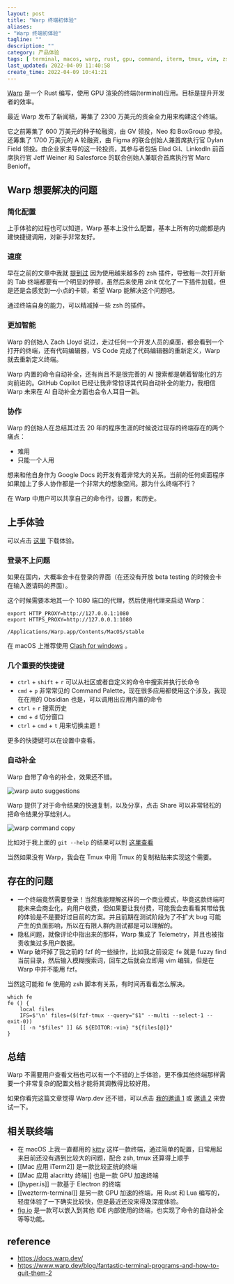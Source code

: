 ```yaml
---
layout: post
title: "Warp 终端初体验"
aliases:
- "Warp 终端初体验"
tagline: ""
description: ""
category: 产品体验
tags: [ terminal, macos, warp, rust, gpu, command, iterm, tmux, vim, zsh ]
last_updated: 2022-04-09 11:40:58
create_time: 2022-04-09 10:41:21
---
```


[Warp](https://www.warp.dev/) 是一个 Rust 编写，使用 GPU 渲染的终端(terminal)应用。目标是提升开发者的效率。

最近 Warp 发布了新闻稿，筹集了 2300 万美元的资金全力用来构建这个终端。

它之前筹集了 600 万美元的种子轮融资，由 GV 领投，Neo 和 BoxGroup 参投。还筹集了 1700 万美元的 A 轮融资，由 Figma 的联合创始人兼首席执行官 Dylan Field 领投。由企业家主导的这一轮投资，其参与者包括 Elad Gil、LinkedIn 前首席执行官 Jeff Weiner 和 Salesforce 的联合创始人兼联合首席执行官 Marc Benioff。

## Warp 想要解决的问题

### 简化配置

上手体验的过程也可以知道，Warp 基本上没什么配置，基本上所有的功能都是内建快捷键调用，对新手非常友好。

### 速度

早在之前的文章中我就 [提到过](/post/2020/10/use-zinit-to-manage-zsh-plugins.html) 因为使用越来越多的 zsh 插件，导致每一次打开新的 Tab 终端都要有一个明显的停顿，虽然后来使用 zinit 优化了一下插件加载，但是还是会感觉到一小点的卡顿，希望 Warp 能解决这个问题吧。

通过终端自身的能力，可以精减掉一些 zsh 的插件。

### 更加智能

Warp 的创始人 Zach Lloyd 说过，走过任何一个开发人员的桌面，都会看到一个打开的终端，还有代码编辑器，VS Code 完成了代码编辑器的重新定义，Warp 就去重新定义终端。

Warp 内置的命令自动补全，还有尚且不是很完善的 AI 搜索都是朝着智能化的方向前进的。GitHub Copilot 已经让我非常惊讶其代码自动补全的能力，我相信 Warp 未来在 AI 自动补全方面也会令人耳目一新。

### 协作

Warp 的创始人在总结其过去 20 年的程序生涯的时候说过现存的终端存在的两个痛点：

- 难用
- 只能一个人用

想来和他自身作为 Google Docs 的开发有着非常大的关系。当前的任何桌面程序如果加上了多人协作都是一个非常大的想象空间。那为什么终端不行？

在 Warp 中用户可以共享自己的命令行，设置，和历史。

## 上手体验

可以点击 [这里](https://app.warp.dev/referral/7GVDWJ) 下载体验。

### 登录不上问题

如果在国内，大概率会卡在登录的界面（在还没有开放 beta testing 的时候会卡在输入邀请码的界面）。

这个时候需要本地其一个 1080 端口的代理，然后使用代理来启动 Warp：

```
export HTTP_PROXY=http://127.0.0.1:1080
export HTTPS_PROXY=http://127.0.0.1:1080

/Applications/Warp.app/Contents/MacOS/stable
```

在 macOS 上推荐使用 [Clash for windows](https://docs.gtk.pw/contents/macos/cfw.html) 。

### 几个重要的快捷键

- `ctrl` + `shift` + `r` 可以从社区或者自定义的命令中搜索并执行长命令
- `cmd` + `p` 非常常见的 Command Palette，现在很多应用都使用这个涉及，我现在在用的 Obsidian 也是，可以调用出应用内置的命令
- `ctrl` + `r` 搜索历史
- `cmd` + `d` 切分窗口
- `ctrl` + `cmd` + `t` 用来切换主题！

更多的快捷键可以在设置中查看。

### 自动补全

Warp 自带了命令的补全，效果还不错。

![warp auto suggestions](https://photo.einverne.info/images/2022/04/09/5qcI.png)

Warp 提供了对于命令结果的快速复制，以及分享，点击 Share 可以非常轻松的把命令结果分享给别人。

![warp command copy](https://photo.einverne.info/images/2022/04/09/59r4.png)

比如对于我上面的 `git --help` 的结果可以到 [这里查看](https://app.warp.dev/block/XxeO8Htvba4TiHAmOwGwGU)

当然如果没有 Warp，我会在 Tmux 中用 Tmux 的复制粘贴来实现这个需要。

## 存在的问题

- 一个终端竟然需要登录！当然我能理解这样的一个商业模式，毕竟这款终端可能未来会商业化，向用户收费，但如果要让我付费，可能我会去看看其带给我的体验是不是要好过目前的方案。并且前期在测试阶段为了不扩大 bug 可能产生的负面影响，所以在有限人群内测试都是可以理解的。
- 隐私问题，就像评论中指出来的那样，Warp 集成了 Telemetry，并且也被指责收集过多用户数据。
- Warp 破坏掉了我之前的 fzf 的一些操作，比如我之前设定 `fe` 就是 fuzzy find 当前目录，然后输入模糊搜索词，回车之后就会立即用 vim 编辑，但是在 Warp 中并不能用 fzf。

当然这可能和 fe 使用的 zsh 脚本有关系，有时间再看看怎么解决。

```
which fe
fe () {
    local files
    IFS=$'\n' files=($(fzf-tmux --query="$1" --multi --select-1 --exit-0))
    [[ -n "$files" ]] && ${EDITOR:-vim} "${files[@]}"
}
```

## 总结

Warp 不需要用户查看文档也可以有一个不错的上手体验，更不像其他终端那样需要一个非常复杂的配置文档才能将其调教得比较好用。

如果你看完这篇文章觉得 Warp.dev 还不错，可以点击 [我的邀请 1](https://app.warp.dev/referral/7GVDWJ) 或 [邀请 2](https://app.warp.dev/referral/Z95Q64) 来尝试一下。

## 相关联终端

- 在 macOS 上我一直都用的 [kitty](/post/2020/08/cross-platform-gpu-based-terminal-emulator-kitty.html) 这样一款终端，通过简单的配置，日常用起来目前还没有遇到比较大的问题，配合 zsh, tmux 还算得上顺手
- [[Mac 应用 iTerm2]] 是一款比较正统的终端
- [[Mac 应用 alacritty 终端]] 也是一款 GPU 加速终端
- [[hyper.is]] 一款基于 Electron 的终端
- [[wezterm-terminal]] 是另一款 GPU 加速的终端，用 Rust 和 Lua 编写的，轻度体验了一下确实比较快，但是最近还没来得及深度体验。
- [fig.io](https://fig.io/) 是一款可以嵌入到其他 IDE 内部使用的终端，也实现了命令的自动补全等等功能。

## reference

- <https://docs.warp.dev/>
- <https://www.warp.dev/blog/fantastic-terminal-programs-and-how-to-quit-them-2>
